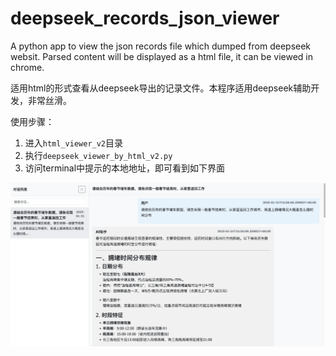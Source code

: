 # deepseek_records_json_viewer

A python app to view the json records file which dumped from deepseek websit. 
Parsed content will be displayed as a html file, it can be viewed in chrome.

适用html的形式查看从deepseek导出的记录文件。本程序适用deepseek辅助开发，非常丝滑。

使用步骤：

1. 进入`html_viewer_v2`目录
2. 执行`deepseek_viewer_by_html_v2.py`
3. 访问terminal中提示的本地地址，即可看到如下界面

![alt text](deepseek_example.png)

